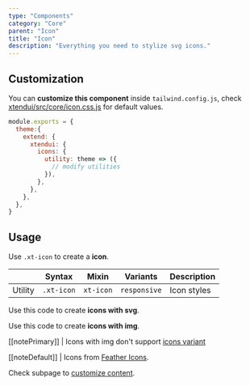 ```yaml
---
type: "Components"
category: "Core"
parent: "Icon"
title: "Icon"
description: "Everything you need to stylize svg icons."
---
```


## Customization

You can **customize this component** inside `tailwind.config.js`, check [xtendui/src/core/icon.css.js](https://github.com/minimit/xtendui/blob/beta/src/core/icon.css.js) for default values.

```jsx
module.exports = {
  theme:{
    extend: {
      xtendui: {
        icons: {
          utility: theme => ({
            // modify utilities
          }),
        },
      },
    },
  },
}
```

## Usage

Use `.xt-icon` to create a **icon**.

<div class="xt-overflow-sub overflow-y-hidden overflow-x-scroll my-4 xt-my-auto w-full">

|                      | Syntax                          | Mixin            | Variants               | Description                   |
| ----------------------- | ----------------------------------------- | -----------------------------| ----------------------------- | ----------------------------- |
| Utility                  | `.xt-icon`                     | `xt-icon`                | `responsive`                | Icon styles            |

</div>

Use this code to create **icons with svg**.

<demo>
  <demovanilla src="vanilla/components/core/icon/usage">
  </demovanilla>
</demo>

Use this code to create **icons with img**.

<demo>
  <demovanilla src="vanilla/components/core/icon/usage-img">
  </demovanilla>
</demo>

[[notePrimary]]
| Icons with img don't support [icons variant](/components/core/icon/content#variant)

[[noteDefault]]
| Icons from [Feather Icons](https://feathericons.com).

Check subpage to [customize content](/components/core/icon/content).
